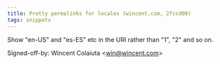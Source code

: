 ```yaml
---
title: Pretty permalinks for locales (wincent.com, 2fccd09)
tags: snippets
---
```


Show "en-US" and "es-ES" etc in the URI rather than "1", "2" and so on.

Signed-off-by: Wincent Colaiuta &lt;win@wincent.com&gt;
